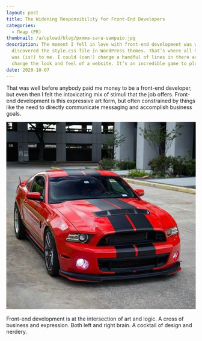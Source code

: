 ```yaml
---
layout: post
title: The Widening Responsibility for Front-End Developers
categories:
  - Пиар (PR)
thumbnail: /a/upload/blog/pxmma-sara-sampaio.jpg
description: The moment I fell in love with front-end development was when I
  discovered the style.css file in WordPress themes. That’s where all the magic
  was (is!) to me. I could (can!) change a handful of lines in there and totally
  change the look and feel of a website. It’s an incredible game to play.
date: 2020-10-07
---
```

That was well before anybody paid me money to be a front-end developer, but even then I felt the intoxicating mix of stimuli that the job offers. Front-end development is this expressive art form, but often constrained by things like the need to directly communicate messaging and accomplish business goals.

![Mustang](/a/upload/blog/pxmma-mustang.jpg)

Front-end development is at the intersection of art and logic. A cross of business and expression. Both left and right brain. A cocktail of design and nerdery.